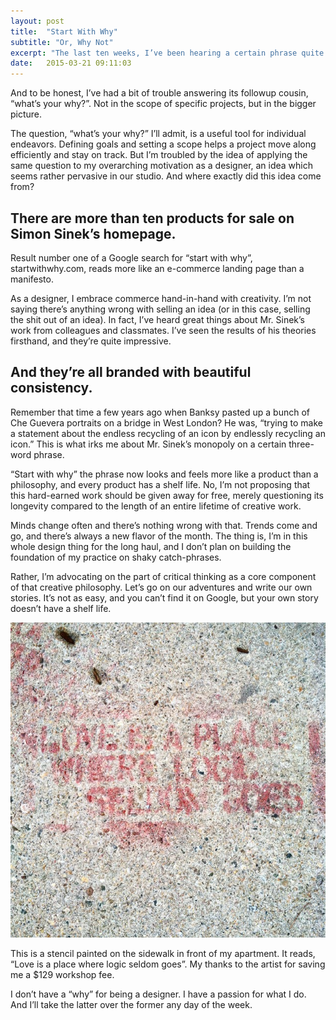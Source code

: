 ```yaml
---
layout: post
title:  "Start With Why"
subtitle: "Or, Why Not"
excerpt: "The last ten weeks, I’ve been hearing a certain phrase quite a bit inside the walls of Boulder Digital Works. The phrase, “start with why,” has been in the back of my mind for two-and-a-half months."
date:   2015-03-21 09:11:03
---
```


And to be honest, I’ve had a bit of trouble answering its followup cousin, “what’s your why?”. Not in the scope of specific projects, but in the bigger picture.

The question, “what’s your why?” I’ll admit, is a useful tool for individual endeavors. Defining goals and setting a scope helps a project move along efficiently and stay on track. But I’m troubled by the idea of applying the same question to my overarching motivation as a designer, an idea which seems rather pervasive in our studio. And where exactly did this idea come from?

## There are more than ten products for sale on Simon Sinek’s homepage.

Result number one of a Google search for “start with why”, startwithwhy.com, reads more like an e-commerce landing page than a manifesto.

As a designer, I embrace commerce hand-in-hand with creativity. I’m not saying there’s anything wrong with selling an idea (or in this case, selling the shit out of an idea). In fact, I’ve heard great things about Mr. Sinek’s work from colleagues and classmates. I’ve seen the results of his theories firsthand, and they’re quite impressive.

## And they’re all branded with beautiful consistency.

Remember that time a few years ago when Banksy pasted up a bunch of Che Guevera portraits on a bridge in West London? He was, “trying to make a statement about the endless recycling of an icon by endlessly recycling an icon.” This is what irks me about Mr. Sinek’s monopoly on a certain three-word phrase.

“Start with why” the phrase now looks and feels more like a product than a philosophy, and every product has a shelf life. No, I’m not proposing that this hard-earned work should be given away for free, merely questioning its longevity compared to the length of an entire lifetime of creative work.

Minds change often and there’s nothing wrong with that. Trends come and go, and there’s always a new flavor of the month. The thing is, I’m in this whole design thing for the long haul, and I don’t plan on building the foundation of my practice on shaky catch-phrases.

Rather, I’m advocating on the part of critical thinking as a core component of that creative philosophy. Let’s go on our adventures and write our own stories. It’s not as easy, and you can’t find it on Google, but your own story doesn’t have a shelf life.

![Love is a place where logic seldom goes](/content/2015-03-21-start-with-why/love-is-a-place.jpg)

This is a stencil painted on the sidewalk in front of my apartment. It reads, “Love is a place where logic seldom goes”. My thanks to the artist for saving me a $129 workshop fee.

I don’t have a “why” for being a designer. I have a passion for what I do. And I’ll take the latter over the former any day of the week.